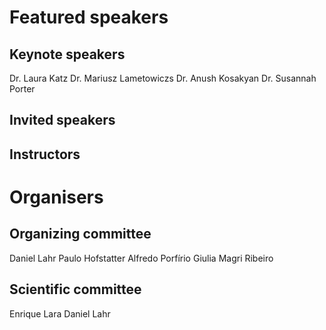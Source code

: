 # Featured speakers

## Keynote speakers

Dr. Laura Katz
Dr. Mariusz Lametowiczs
Dr. Anush Kosakyan
Dr. Susannah Porter

## Invited speakers


## Instructors


# Organisers


## Organizing committee

Daniel Lahr
Paulo Hofstatter
Alfredo Porfírio
Giulia Magri Ribeiro

## Scientific committee

Enrique Lara
Daniel Lahr

